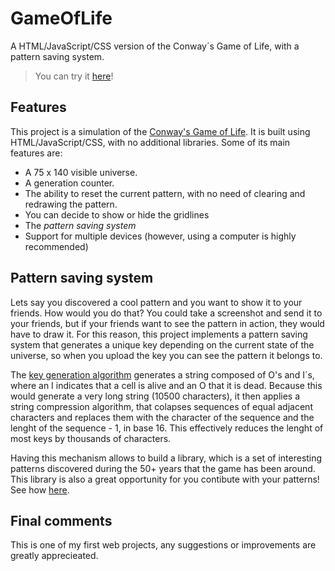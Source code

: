 # GameOfLife
A HTML/JavaScript/CSS version of the Conway´s Game of Life, with a pattern saving system. 

>You can try it [here](https://arrobaricardoge.github.io/GameOfLife/)!

## Features

This project is a simulation of the [Conway's Game of Life](https://en.wikipedia.org/wiki/Conway%27s_Game_of_Life). It is built using HTML/JavaScript/CSS, with no additional libraries. Some of its main features are:

- A 75 x 140 visible universe.
- A generation counter.
- The ability to reset the current pattern, with no need of clearing and redrawing the pattern.
- You can decide to show or hide the gridlines
- The *pattern saving system*
- Support for multiple devices (however, using a computer is highly recommended)

## Pattern saving system
Lets say you discovered a cool pattern and you want to show it to your friends. How would you do that? You could take a screenshot and send it to your friends, but if your friends want to see the pattern in action, they would have to draw it. For this reason, this project implements a pattern saving system that generates a unique key depending on the current state of the universe, so when you upload the key you can see the pattern it belongs to.

The [key generation algorithm](https://github.com/ArrobaRicardoGE/GameOfLife/blob/master/keygenv2.js) generates a string composed of O's and I´s, where an I indicates that a cell is alive and an O that it is dead. Because this would generate a very long string (10500 characters), it then applies a string compression algorithm, that colapses sequences of equal adjacent characters and replaces them with the character of the sequence and the lenght of the sequence - 1, in base 16. This effectively reduces the lenght of most keys by thousands of characters.

Having this mechanism allows to build a library, which is a set of interesting patterns discovered during the 50+ years that the game has been around.
This library is also a great opportunity for you contibute with your patterns! See how [here](https://arrobaricardoge.github.io/GameOfLife/en.html).

## Final comments
This is one of my first web projects, any suggestions or improvements are greatly apprecieated.
